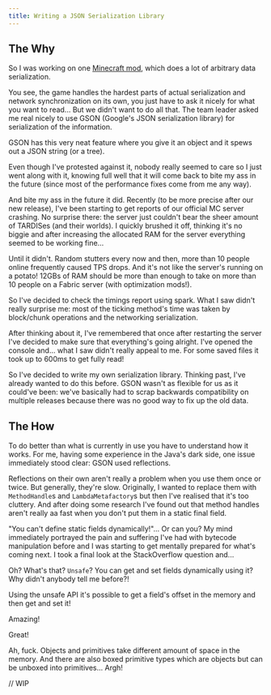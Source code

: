 ```yaml
---
title: Writing a JSON Serialization Library
---
```


## The Why

So I was working on one [Minecraft mod](https://modrinth.com/mod/ait), which does a lot of arbitrary data serialization.

You see, the game handles the hardest parts of actual serialization and network synchronization on its own, you just have to ask it nicely for what you want to read... But we didn't want to do all that. The team leader asked me real nicely to use GSON (Google's JSON serialization library) for serialization of the information.

GSON has this very neat feature where you give it an object and it spews out a JSON string (or a tree). 

Even though I've protested against it, nobody really seemed to care so I just went along with it, knowing full well that it will come back to bite my ass in the future (since most of the performance fixes come from me any way).

And bite my ass in the future it did. Recently (to be more precise after our new release), I've been starting to get reports of our official MC server crashing. No surprise there: the server just couldn't bear the sheer amount of TARDISes (and their worlds). I quickly brushed it off, thinking it's no biggie and after increasing the allocated RAM for the server everything seemed to be working fine...

Until it didn't. Random stutters every now and then, more than 10 people online frequently caused TPS drops. And it's not like the server's running on a potato! 12GBs of RAM should be more than enough to take on more than 10 people on a Fabric server (with optimization mods!).

So I've decided to check the timings report using spark. What I saw didn't really surprise me: most of the ticking method's time was taken by block/chunk operations and the networking serialization. 

After thinking about it, I've remembered that once after restarting the server I've decided to make sure that everything's going alright. I've opened the console and... what I saw didn't really appeal to me. For some saved files it took up to 600ms to get fully read! 

So I've decided to write my own serialization library. Thinking past, I've already wanted to do this before. GSON wasn't as flexible for us as it could've been: we've basically had to scrap backwards compatibility on multiple releases because there was no good way to fix up the old data.

## The How

To do better than what is currently in use you have to understand how it works. For me, having some experience in the Java's dark side, one issue immediately stood clear: GSON used reflections.

Reflections on their own aren't really a problem when you use them once or twice. But generally, they're slow. Originally, I wanted to replace them with `MethodHandle`s and `LambdaMetafactory`s but then I've realised that it's too cluttery. And after doing some research I've found out that method handles aren't really aa fast when you don't put them in a static final field.

"You can't define static fields dynamically!"... Or can you? My mind immediately portrayed the pain and suffering I've had with bytecode manipulation before and I was starting to get mentally prepared for what's coming next. I took a final look at the StackOverflow question and... 

Oh? What's that? `Unsafe`? You can get and set fields dynamically using it? Why didn't anybody tell me before?!

Using the unsafe API it's possible to get a field's offset in the memory and then get and set it!

Amazing!

Great!

Ah, fuck. Objects and primitives take different amount of space in the memory. And there are also boxed primitive types which are objects but can be unboxed into primitives... Argh! 

// WIP